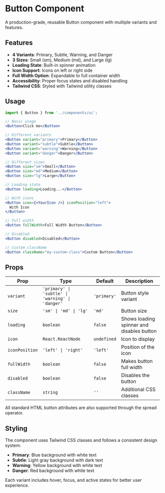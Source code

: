 # Button Component

A production-grade, reusable Button component with multiple variants and features.

## Features

- **4 Variants**: Primary, Subtle, Warning, and Danger
- **3 Sizes**: Small (sm), Medium (md), and Large (lg)
- **Loading State**: Built-in spinner animation
- **Icon Support**: Icons on left or right side
- **Full Width Option**: Expandable to full container width
- **Accessibility**: Proper focus states and disabled handling
- **Tailwind CSS**: Styled with Tailwind utility classes

## Usage

```jsx
import { Button } from '../components/ui';

// Basic usage
<Button>Click me</Button>

// Different variants
<Button variant="primary">Primary</Button>
<Button variant="subtle">Subtle</Button>
<Button variant="warning">Warning</Button>
<Button variant="danger">Danger</Button>

// Different sizes
<Button size="sm">Small</Button>
<Button size="md">Medium</Button>
<Button size="lg">Large</Button>

// Loading state
<Button loading>Loading...</Button>

// With icons
<Button icon={<YourIcon />} iconPosition="left">
  With Icon
</Button>

// Full width
<Button fullWidth>Full Width Button</Button>

// Disabled
<Button disabled>Disabled</Button>

// Custom className
<Button className="my-custom-class">Custom Button</Button>
```

## Props

| Prop           | Type                                             | Default     | Description                               |
| -------------- | ------------------------------------------------ | ----------- | ----------------------------------------- |
| `variant`      | `'primary' \| 'subtle' \| 'warning' \| 'danger'` | `'primary'` | Button style variant                      |
| `size`         | `'sm' \| 'md' \| 'lg'`                           | `'md'`      | Button size                               |
| `loading`      | `boolean`                                        | `false`     | Shows loading spinner and disables button |
| `icon`         | `React.ReactNode`                                | `undefined` | Icon to display                           |
| `iconPosition` | `'left' \| 'right'`                              | `'left'`    | Position of the icon                      |
| `fullWidth`    | `boolean`                                        | `false`     | Makes button full width                   |
| `disabled`     | `boolean`                                        | `false`     | Disables the button                       |
| `className`    | `string`                                         | `''`        | Additional CSS classes                    |

All standard HTML button attributes are also supported through the spread operator.

## Styling

The component uses Tailwind CSS classes and follows a consistent design system:

- **Primary**: Blue background with white text
- **Subtle**: Light gray background with dark text
- **Warning**: Yellow background with white text
- **Danger**: Red background with white text

Each variant includes hover, focus, and active states for better user experience.
